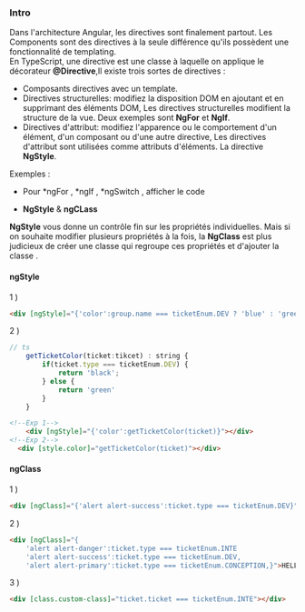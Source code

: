 ### Intro


Dans l'architecture Angular, les directives sont finalement partout. Les Components sont des directives à la seule différence qu'ils possèdent une fonctionnalité de templating.
<br>En TypeScript, une directive est une classe à laquelle on applique le décorateur **@Directive**,Il existe trois sortes de directives :

* Composants directives avec un template.
* Directives structurelles: modifiez la disposition DOM en ajoutant et en supprimant des éléments DOM,
  Les directives structurelles modifient la structure de la vue. Deux exemples sont **NgFor** et **NgIf**.
* Directives d'attribut: modifiez l'apparence ou le comportement d'un élément, d'un composant ou d'une autre directive,
  Les directives d'attribut sont utilisées comme attributs d'éléments. La directive **NgStyle**.

Exemples :

* Pour *ngFor , *ngIf , *ngSwitch , afficher le code

* **NgStyle** & **ngCLass**

**NgStyle** vous donne un contrôle fin sur les propriétés individuelles.
Mais si on souhaite modifier plusieurs propriétés à la fois, la **NgClass** est plus judicieux de créer une classe qui regroupe ces propriétés et d'ajouter la classe .

#### ngStyle
1 ) 

```html
<div [ngStyle]="{'color':group.name === ticketEnum.DEV ? 'blue' : 'green' }"></div>
```

2 ) 

```javascript
// ts
    getTicketColor(ticket:tikcet) : string {
        if(ticket.type === ticketEnum.DEV) {
            return 'black';
        } else {
            return 'green'
        }
    }
```
```html
<!--Exp 1-->
    <div [ngStyle]="{'color':getTicketColor(ticket)}"></div>
<!--Exp 2-->
  <div [style.color]="getTicketColor(ticket)"></div>
```

#### ngClass

1 ) 
```html
<div [ngClass]="{'alert alert-success':ticket.type === ticketEnum.DEV}"></div>
```

2 ) 

```html
<div [ngClass]="{
    'alert alert-danger':ticket.type === ticketEnum.INTE
    'alert alert-success':ticket.type === ticketEnum.DEV,
    'alert alert-primary':ticket.type === ticketEnum.CONCEPTION,}">HELLO</div>
```
3 )
```html
<div [class.custom-class]="ticket.ticket === ticketEnum.INTE"></div>
```
